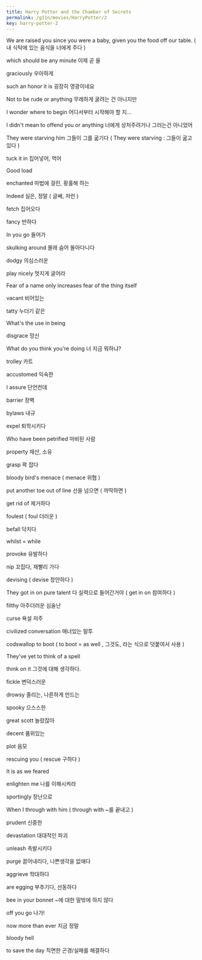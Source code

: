 ```yaml
---
title: Harry Potter and the Chamber of Secrets
permalink: /g11n/movies/HarryPotter/2
key: harry-potter-2
---
```

We are raised you since you were a baby, given you the food off our table. ( 내 식탁에 있는 음식을 너에게 주다 )

which should be any minute 이제 곧 올

graciously 우아하게

such an honor it is 굉장히 영광이네요

Not to be rude or anything 무례하게 굴려는 건 아니지만

I wonder where to begin 어디서부터 시작해야 할 지...

I didn't mean to offend you or anything 너에게 상처주려거나 그러는건 아니었어

They were starving him 그들이 그를 굶기다 ( They were starving : 그들이 굶고 있다 )

tuck it in 집어넣어, 먹어

Good load 

enchanted 마법에 걸린, 황홀해 하는

Indeed 실은, 정말 ( 글쎄, 저런 )

fetch 집어오다

fancy 반하다

In you go 들어가

skulking around 몰래 숨어 돌아다니다

dodgy 의심스러운

play nicely 멋지게 굴어라

Fear of a name only increases fear of the thing itself

vacant 비어있는

tatty 누더기 같은

What's the use in being

disgrace 망신

What do you think you're doing 너 지금 뭐하냐?

trolley 카트

accustomed 익숙한

I assure 단언컨데

barrier 장벽

bylaws 내규

expel 퇴학시키다

Who have been petrified 마비된 사람

property 재산, 소유

grasp 꽉 잡다

bloody bird's menace ( menace 위협 )

put another toe out of line 선을 넘으면 ( 까딱하면 )

get rid of 제거하다 

foulest ( foul 더러운 )

befall 닥치다

whilst = while

provoke 유발하다

nip 꼬집다, 재빨리 가다

devising ( devise 창안하다 )

They got in on pure talent 다 실력으로 들어간거야 ( get in on 참여하다 )

filthy 아주더러운 심술난

curse 욕설 저주

civilized conversation 매너있는 말투

codswallop to boot ( to boot = as well , 그것도, 라는 식으로 덧붙여서 사용 )

They've yet to think of a spell 

think on it 그것에 대해 생각하다.

fickle 변덕스러운

drowsy 졸리는, 나른하게 만드는

spooky 으스스한

great scott 놀랐잖아

decent 품위있는

plot 음모

rescuing you ( rescue 구하다 )

It is as we feared 

enlighten me 나를 이해시켜라

sportingly 장난으로

When I through with him ( through with ~를 끝내고 )

prudent 신중한

devastation 대대적인 파괴

unleash 촉발시키다

purge 끌어내리다, 나쁜생각을 없애다

aggrieve 학대하다 

are egging 부추기다, 선동하다

bee in your bonnet ~에 대한 말밖에 하지 않다

off you go 나가!

now more than ever 지금 정말 

bloody hell

to save the day 직면한 곤경/실패를 해결하다